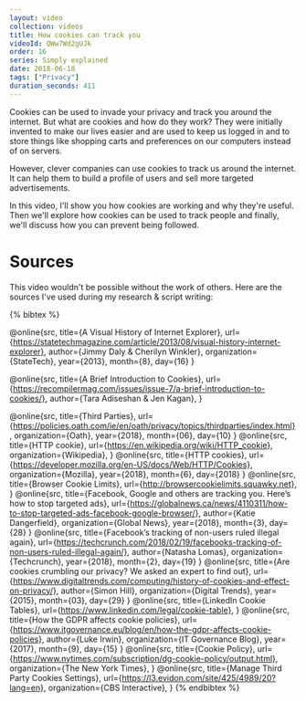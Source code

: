 ```yaml
---
layout: video
collection: videos
title: How cookies can track you
videoId: QWw7Wd2gUJk
order: 16
series: Simply explained
date: 2018-06-18
tags: ["Privacy"]
duration_seconds: 411
---
```


Cookies can be used to invade your privacy and track you around the internet. But what are cookies and how do they work? They were initially invented to make our lives easier and are used to keep us logged in and to store things like shopping carts and preferences on our computers instead of on servers.

However, clever companies can use cookies to track us around the internet. It can help them to build a profile of users and sell more targeted advertisements.

In this video, I'll show you how cookies are working and why they're useful. Then we'll explore how cookies can be used to track people and finally, we'll discuss how you can prevent being followed.


# Sources
This video wouldn't be possible without the work of others. Here are the sources I've used during my research & script writing:

{% bibtex %}

@online{src,
    title={A Visual History of Internet Explorer},
    url={https://statetechmagazine.com/article/2013/08/visual-history-internet-explorer},
    author={Jimmy Daly & Cherilyn Winkler},
    organization={StateTech},
    year={2013},
    month={8},
    day={16}
}

@online{src,
    title={A Brief Introduction to Cookies},
    url={https://recompilermag.com/issues/issue-7/a-brief-introduction-to-cookies/},
    author={Tara Adiseshan & Jen Kagan},
}

@online{src,
    title={Third Parties},
    url={https://policies.oath.com/ie/en/oath/privacy/topics/thirdparties/index.html},
    organization={Oath},
    year={2018},
    month={06},
    day={10}
}
@online{src,
    title={HTTP cookie},
    url={https://en.wikipedia.org/wiki/HTTP_cookie},
    organization={Wikipedia},
}
@online{src,
    title={HTTP cookies},
    url={https://developer.mozilla.org/en-US/docs/Web/HTTP/Cookies},
    organization={Mozilla},
    year={2018},
    month={6},
    day={2018}
}
@online{src,
    title={Browser Cookie Limits},
    url={http://browsercookielimits.squawky.net},
}
@online{src,
    title={Facebook, Google and others are tracking you. Here’s how to stop targeted ads},
    url={https://globalnews.ca/news/4110311/how-to-stop-targeted-ads-facebook-google-browser/},
    author={Katie Dangerfield},
    organization={Global News},
    year={2018},
    month={3},
    day={28}
}
@online{src,
    title={Facebook’s tracking of non-users ruled illegal again},
    url={https://techcrunch.com/2018/02/19/facebooks-tracking-of-non-users-ruled-illegal-again/},
    author={Natasha Lomas},
    organization={Techcrunch},
    year={2018},
    month={2},
    day={19}
}
@online{src,
    title={Are cookies crumbling our privacy? We asked an expert to find out},
    url={https://www.digitaltrends.com/computing/history-of-cookies-and-effect-on-privacy/},
    author={Simon Hill},
    organization={Digital Trends},
    year={2015},
    month={03},
    day={29}
}
@online{src,
    title={LinkedIn Cookie Tables},
    url={https://www.linkedin.com/legal/cookie-table},
}
@online{src,
    title={How the GDPR affects cookie policies},
    url={https://www.itgovernance.eu/blog/en/how-the-gdpr-affects-cookie-policies},
    author={Luke Irwin},
    organization={IT Governance Blog},
    year={2017},
    month={9},
    day={15}
}
@online{src,
    title={Cookie Policy},
    url={https://www.nytimes.com/subscription/dg-cookie-policy/output.html},
    organization={The New York Times},
}
@online{src,
    title={Manage Third Party Cookies Settings},
    url={https://l3.evidon.com/site/425/4989/20?lang=en},
    organization={CBS Interactive},
}
{% endbibtex %}






